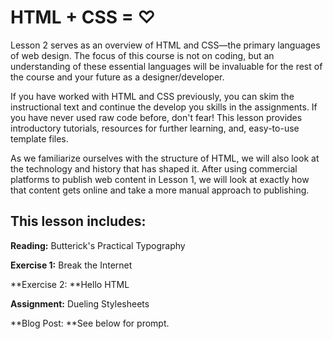 # HTML + CSS = ♡

Lesson 2 serves as an overview of HTML and CSS—the primary languages of web design. The focus of this course is not on coding, but an understanding of these essential languages will be invaluable for the rest of the course and your future as a designer/developer.

If you have worked with HTML and CSS previously, you can skim the instructional text and continue the develop you skills in the assignments. If you have never used raw code before, don't fear! This lesson provides introductory tutorials, resources for further learning, and, easy-to-use template files.

As we familiarize ourselves with the structure of HTML, we will also look at the technology and history that has shaped it. After using commercial platforms to publish web content in Lesson 1, we will look at exactly how that content gets online and take a more manual approach to publishing.

## This lesson includes:

**Reading:** Butterick's Practical Typography

**Exercise 1:** Break the Internet

**Exercise 2: **Hello HTML

**Assignment:** Dueling Stylesheets

**Blog Post: **See below for prompt.

